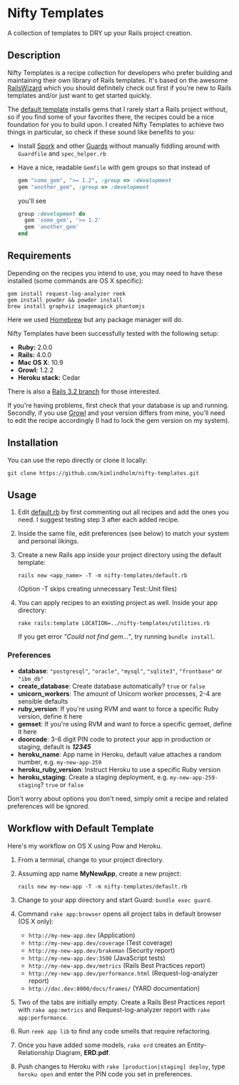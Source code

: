 Nifty Templates
===============

A collection of templates to DRY up your Rails project creation.

## Description

Nifty Templates is a recipe collection for developers who prefer building and maintaining their own library of Rails templates. It's based on the awesome [RailsWizard](http://railswizard.org/) which you should definitely check out first if you're new to Rails templates and/or just want to get started quickly.

The [default template](default.rb) installs gems that I rarely start a Rails project without, so if you find some of your favorites there, the recipes could be a nice foundation for you to build upon. I created Nifty Templates to achieve two things in particular, so check if these sound like benefits to you:

* Install [Spork](https://github.com/sporkrb/spork) and other [Guards](https://github.com/guard/guard/wiki/List-of-available-Guards) without manually fiddling around with `Guardfile` and `spec_helper.rb`
* Have a nice, readable `Gemfile` with gem groups so that instead of

    ```ruby
    gem "some_gem", ">= 1.2", :group => :development
    gem "another_gem", :group => :development
    ```

  you'll see

    ```ruby
    group :development do
      gem 'some_gem', '>= 1.2'
      gem 'another_gem'
    end
    ```

## Requirements

Depending on the recipes you intend to use, you may need to have these installed (some commands are OS X specific):

    gem install request-log-analyzer reek
    gem install powder && powder install
    brew install graphviz imagemagick phantomjs

Here we used [Homebrew](http://mxcl.github.io/homebrew/) but any package manager will do.

Nifty Templates have been successfully tested with the following setup:

* __Ruby:__ 2.0.0
* __Rails:__ 4.0.0
* __Mac OS X__: 10.9
* __Growl:__ 1.2.2
* __Heroku stack:__ Cedar

There is also a [Rails 3.2 branch](https://github.com/kimlindholm/nifty-templates/tree/rails3.2) for those interested.

If you're having problems, first check that your database is up and running. Secondly, if you use [Growl](http://growl.info/) and your version differs from mine, you'll need to edit the recipe accordingly (I had to lock the gem version on my system).

## Installation

You can use the repo directly or clone it locally:

    git clone https://github.com/kimlindholm/nifty-templates.git

## Usage

1. Edit [default.rb](default.rb) by first commenting out all recipes and add the ones you need. I suggest testing step 3 after each added recipe.

2. Inside the same file, edit preferences (see below) to match your system and personal likings.

3. Create a new Rails app inside your project directory using the default template:

    ```
    rails new <app_name> -T -m nifty-templates/default.rb
    ```

    (Option -T skips creating unnecessary Test::Unit files)

4. You can apply recipes to an existing project as well. Inside your app directory:

    ```
    rake rails:template LOCATION=../nifty-templates/utilities.rb
    ```

    If you get error _"Could not find gem..."_, try running ``bundle install``.

### Preferences

* __database__: ``"postgresql"``, ``"oracle"``, ``"mysql"``, ``"sqlite3"``, ``"frontbase"`` or ``"ibm_db"``
* __create_database__: Create database automatically? ``true`` or ``false``
* __unicorn_workers__: The amount of Unicorn worker processes, 2-4 are sensible defaults
* __ruby_version__: If you're using RVM and want to force a specific Ruby version, define it here
* __gemset__: If you're using RVM and want to force a specific gemset, define it here
* __doorcode__: 3-6 digit PIN code to protect your app in production or staging, default is __*12345*__
* __heroku_name__: App name in Heroku, default value attaches a random number, e.g. ``my-new-app-259``
* __heroku_ruby_version__: Instruct Heroku to use a specific Ruby version
* __heroku_staging__: Create a staging deployment, e.g. ``my-new-app-259-staging``? ``true`` or ``false``

Don't worry about options you don't need, simply omit a recipe and related preferences will be ignored.

## Workflow with Default Template

Here's my workflow on OS X using Pow and Heroku.

1. From a terminal, change to your project directory.

2. Assuming app name __MyNewApp__, create a new project:

    ```
    rails new my-new-app -T -m nifty-templates/default.rb
    ```

3. Change to your app directory and start Guard: ``bundle exec guard``.

4. Command ``rake app:browser`` opens all project tabs in default browser (OS X only):
    * ``http://my-new-app.dev`` (Application)
    * ``http://my-new-app.dev/coverage`` (Test coverage)
    * ``http://my-new-app.dev/brakeman`` (Security report)
    * ``http://my-new-app.dev:3500`` (JavaScript tests)
    * ``http://my-new-app.dev/metrics`` (Rails Best Practices report)
    * ``http://my-new-app.dev/performance.html`` (Request-log-analyzer report)
    * ``http://doc.dev:8000/docs/frames/`` (YARD documentation)

5. Two of the tabs are initially empty. Create a Rails Best Practices report with ``rake app:metrics`` and Request-log-analyzer report with ``rake app:performance``.

6. Run ``reek app lib`` to find any code smells that require refactoring.

7. Once you have added some models, ``rake erd`` creates an Entity-Relationship Diagram, __ERD.pdf__.

8. Push changes to Heroku with ``rake [production|staging] deploy``, type ``heroku open`` and enter the PIN code you set in preferences.

